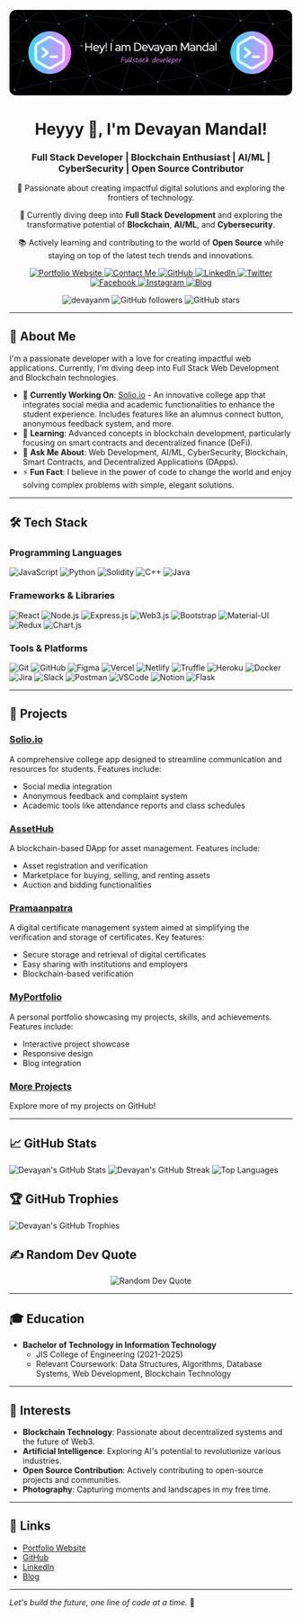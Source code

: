 ![MasterHead](./github-header.png)

<h1 align="center">Heyyy 👋, I'm Devayan Mandal!</h1>
<h3 align="center">
  Full Stack Developer | Blockchain Enthusiast | AI/ML | CyberSecurity | Open Source Contributor
</h3>
<p align="center">
  🚀 Passionate about creating impactful digital solutions and exploring the frontiers of technology.
</p>
<p align="center">
  🌟 Currently diving deep into <strong>Full Stack Development</strong> and exploring the transformative potential of <strong>Blockchain</strong>, <strong>AI/ML</strong>, and <strong>Cybersecurity</strong>.
</p>
<p align="center">
  📚 Actively learning and contributing to the world of <strong>Open Source</strong> while staying on top of the latest tech trends and innovations.
</p>

<p align="center">
  <a href="https://devayan.netlify.app/" target="_blank">
    <img src="https://img.shields.io/badge/Portfolio-000000?style=for-the-badge&logo=about.me&logoColor=white" alt="Portfolio Website" />
  </a>
  <a href="mailto:devayan9689@gmail.com">
    <img src="https://img.shields.io/badge/Contact%20Me-0078D4?style=for-the-badge&logo=gmail&logoColor=white" alt="Contact Me" />
  </a>
  <a href="https://github.com/Devayanm" target="_blank">
    <img src="https://img.shields.io/badge/GitHub-181717?style=for-the-badge&logo=github&logoColor=white" alt="GitHub" />
  </a>
  <a href="https://www.linkedin.com/in/devayan-mandal/" target="_blank">
    <img src="https://img.shields.io/badge/LinkedIn-0A66C2?style=for-the-badge&logo=linkedin&logoColor=white" alt="LinkedIn" />
  </a>
  <a href="https://twitter.com/DevayanM" target="_blank">
    <img src="https://img.shields.io/badge/Twitter-1DA1F2?style=for-the-badge&logo=twitter&logoColor=white" alt="Twitter" />
  </a>
  <a href="https://www.facebook.com/iamdevayan" target="_blank">
    <img src="https://img.shields.io/badge/Facebook-1877F2?style=for-the-badge&logo=facebook&logoColor=white" alt="Facebook" />
  </a>
  <a href="https://instagram.com/iamdevayan" target="_blank">
    <img src="https://img.shields.io/badge/Instagram-E4405F?style=for-the-badge&logo=instagram&logoColor=white" alt="Instagram" />
  </a>
  <a href="https://devayanm.hashnode.dev/" target="_blank">
    <img src="https://img.shields.io/badge/Blog-FF6F61?style=for-the-badge&logo=hashnode&logoColor=white" alt="Blog" />
  </a>
</p>



<p align="center">
  <img src="https://komarev.com/ghpvc/?username=devayanm&label=Profile%20views&color=0e75b6&style=flat" alt="devayanm" />
  <img src="https://img.shields.io/github/followers/devayanm?label=Followers" alt="GitHub followers" />
  <img src="https://img.shields.io/github/stars/devayanm?label=Stars" alt="GitHub stars" />
</p>

---

## 🌟 About Me
I'm a passionate developer with a love for creating impactful web applications. Currently, I'm diving deep into Full Stack Web Development and Blockchain technologies.

- 🔭 **Currently Working On**: [Solio.io](https://github.com/devayanm/solio.io) - An innovative college app that integrates social media and academic functionalities to enhance the student experience. Includes features like an alumnus connect button, anonymous feedback system, and more.
- 🌱 **Learning**: Advanced concepts in blockchain development, particularly focusing on smart contracts and decentralized finance (DeFi).
- 💬 **Ask Me About**: Web Development, AI/ML, CyberSecurity, Blockchain, Smart Contracts, and Decentralized Applications (DApps).
- ⚡ **Fun Fact**: I believe in the power of code to change the world and enjoy solving complex problems with simple, elegant solutions.

---

## 🛠️ Tech Stack

### Programming Languages
<p align="left">
  <img src="https://img.shields.io/badge/JavaScript-323330?style=for-the-badge&logo=javascript&logoColor=F7DF1E" alt="JavaScript" />
  <img src="https://img.shields.io/badge/Python-3670A0?style=for-the-badge&logo=python&logoColor=ffdd54" alt="Python" />
  <img src="https://img.shields.io/badge/Solidity-363636?style=for-the-badge&logo=solidity&logoColor=white" alt="Solidity" />
  <img src="https://img.shields.io/badge/C++-00599C?style=for-the-badge&logo=c%2B%2B&logoColor=white" alt="C++" />
  <img src="https://img.shields.io/badge/Java-007396?style=for-the-badge&logo=java&logoColor=white" alt="Java" />
</p>

### Frameworks & Libraries
<p align="left">
  <img src="https://img.shields.io/badge/React-20232a?style=for-the-badge&logo=react&logoColor=61DAFB" alt="React" />
  <img src="https://img.shields.io/badge/Node.js-43853D?style=for-the-badge&logo=node.js&logoColor=white" alt="Node.js" />
  <img src="https://img.shields.io/badge/Express.js-404d59?style=for-the-badge&logo=express&logoColor=61DAFB" alt="Express.js" />
  <img src="https://img.shields.io/badge/Web3.js-F16822?style=for-the-badge&logo=web3.js&logoColor=white" alt="Web3.js" />
  <img src="https://img.shields.io/badge/Bootstrap-563D7C?style=for-the-badge&logo=bootstrap&logoColor=white" alt="Bootstrap" />
  <img src="https://img.shields.io/badge/Material--UI-0081CB?style=for-the-badge&logo=material-ui&logoColor=white" alt="Material-UI" />
  <img src="https://img.shields.io/badge/Redux-764ABC?style=for-the-badge&logo=redux&logoColor=white" alt="Redux" />
  <img src="https://img.shields.io/badge/Chart.js-FF6384?style=for-the-badge&logo=chartdotjs&logoColor=white" alt="Chart.js" />
</p>

### Tools & Platforms
<p align="left">
  <img src="https://img.shields.io/badge/Git-F05032?style=for-the-badge&logo=git&logoColor=white" alt="Git" />
  <img src="https://img.shields.io/badge/GitHub-181717?style=for-the-badge&logo=github&logoColor=white" alt="GitHub" />
  <img src="https://img.shields.io/badge/Figma-F24E1E?style=for-the-badge&logo=figma&logoColor=white" alt="Figma" />
  <img src="https://img.shields.io/badge/Vercel-000000?style=for-the-badge&logo=vercel&logoColor=white" alt="Vercel" />
  <img src="https://img.shields.io/badge/Netlify-00C7B7?style=for-the-badge&logo=netlify&logoColor=white" alt="Netlify" />
  <img src="https://img.shields.io/badge/Truffle-5E6E01?style=for-the-badge&logo=truffle&logoColor=white" alt="Truffle" />
  <img src="https://img.shields.io/badge/Heroku-430098?style=for-the-badge&logo=heroku&logoColor=white" alt="Heroku" />
  <img src="https://img.shields.io/badge/Docker-2496ED?style=for-the-badge&logo=docker&logoColor=white" alt="Docker" />
  <img src="https://img.shields.io/badge/Jira-0052CC?style=for-the-badge&logo=jira&logoColor=white" alt="Jira" />
  <img src="https://img.shields.io/badge/Slack-4A154B?style=for-the-badge&logo=slack&logoColor=white" alt="Slack" />
  <img src="https://img.shields.io/badge/Postman-FF6C37?style=for-the-badge&logo=postman&logoColor=white" alt="Postman" />
  <img src="https://img.shields.io/badge/Visual_Studio_Code-0078D4?style=for-the-badge&logo=visual-studio-code&logoColor=white" alt="VSCode" />
  <img src="https://img.shields.io/badge/Notion-000000?style=for-the-badge&logo=notion&logoColor=white" alt="Notion" />
  <img src="https://img.shields.io/badge/Apache_Flask-000000?style=for-the-badge&logo=flask&logoColor=white" alt="Flask" />
</p>


---

## 🚀 Projects
### [Solio.io](https://github.com/devayanm/solio.io)
A comprehensive college app designed to streamline communication and resources for students. Features include:
- Social media integration
- Anonymous feedback and complaint system
- Academic tools like attendance reports and class schedules

### [AssetHub](https://github.com/devayanm/assethub)
A blockchain-based DApp for asset management. Features include:
- Asset registration and verification
- Marketplace for buying, selling, and renting assets
- Auction and bidding functionalities

### [Pramaanpatra](https://github.com/devayanm/pramaanpatra)
A digital certificate management system aimed at simplifying the verification and storage of certificates. Key features:
- Secure storage and retrieval of digital certificates
- Easy sharing with institutions and employers
- Blockchain-based verification

### [MyPortfolio](https://github.com/devayanm/Portfolio)
A personal portfolio showcasing my projects, skills, and achievements. Features include:
- Interactive project showcase
- Responsive design
- Blog integration

### [More Projects](https://github.com/devayanm?tab=repositories)
Explore more of my projects on GitHub!

---

## 📈 GitHub Stats
<p align="left">
  <img src="https://github-readme-stats.vercel.app/api?username=devayanm&theme=gotham&hide_border=false&include_all_commits=true&count_private=true" alt="Devayan's GitHub Stats" />
  <img src="https://github-readme-streak-stats.herokuapp.com/?user=devayanm&theme=gotham&hide_border=false" alt="Devayan's GitHub Streak" />
  <img src="https://github-readme-stats.vercel.app/api/top-langs/?username=devayanm&theme=gotham&hide_border=false&include_all_commits=true&count_private=true&layout=compact" alt="Top Languages" />
</p>

## 🏆 GitHub Trophies
<p align="left">
  <img src="https://github-profile-trophy.vercel.app/?username=devayanm&theme=dark_dimmed&no-frame=false&no-bg=true&margin-w=4" alt="Devayan's GitHub Trophies" />
</p>

## ✍️ Random Dev Quote
<p align="center">
  <img src="https://quotes-github-readme.vercel.app/api?type=vetical&theme=tokyonight" alt="Random Dev Quote" />
</p>

---

## 🎓 Education
- **Bachelor of Technology in Information Technology**
  - JIS College of Engineering (2021-2025)
  - Relevant Coursework: Data Structures, Algorithms, Database Systems, Web Development, Blockchain Technology

---


## 🌟 Interests
- **Blockchain Technology**: Passionate about decentralized systems and the future of Web3.
- **Artificial Intelligence**: Exploring AI's potential to revolutionize various industries.
- **Open Source Contribution**: Actively contributing to open-source projects and communities.
- **Photography**: Capturing moments and landscapes in my free time.

---

## 🔗 Links
- [Portfolio Website](https://devayan.netlify.app/)
- [GitHub](https://github.com/devayanm)
- [LinkedIn](https://www.linkedin.com/in/devayan-mandal/)
- [Blog](https://devayanm.hashnode.dev/)

---

*Let's build the future, one line of code at a time.* 🚀
